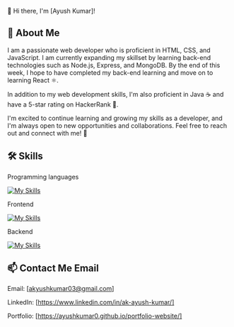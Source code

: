 
👋 Hi there, I'm [Ayush Kumar]!



## 🚀 About Me

I am a passionate web developer who is proficient in HTML, CSS, and JavaScript. I am currently expanding my skillset by learning back-end technologies such as Node.js, Express, and MongoDB. By the end of this week, I hope to have completed my back-end learning and move on to learning React ⚛️.

In addition to my web development skills, I'm also proficient in Java ☕️ and have a 5-star rating on HackerRank 🌟.

I'm excited to continue learning and growing my skills as a developer, and I'm always open to new opportunities and collaborations. Feel free to reach out and connect with me! 🤝



## 🛠 Skills
 
Programming languages

[![My Skills](https://skillicons.dev/icons?i=java,cpp,&theme=light)](https://skillicons.dev)

Frontend

[![My Skills](https://skillicons.dev/icons?i=html,css,js,react)](https://skillicons.dev)

Backend

[![My Skills](https://skillicons.dev/icons?i=nodejs,express,mongodb,aws)](https://skillicons.dev)




## 📫 Contact Me Email
Email: [akyushkumar03@gmail.com] 

LinkedIn: [https://www.linkedin.com/in/ak-ayush-kumar/] 

Portfolio: [https://ayushkumar0.github.io/portfolio-website/]
